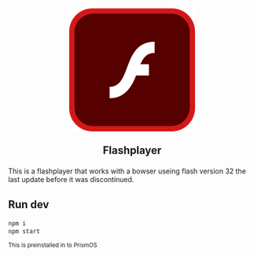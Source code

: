 <h2 align="center">
  <img src="./icon.png">
  
  Flashplayer
</h2>

This is a flashplayer that works with a bowser useing flash version 32 the last update before it was discontinued.

## Run dev

```
npm i
npm start
```

<sup>This is preinstalled in to PrismOS</sub>
